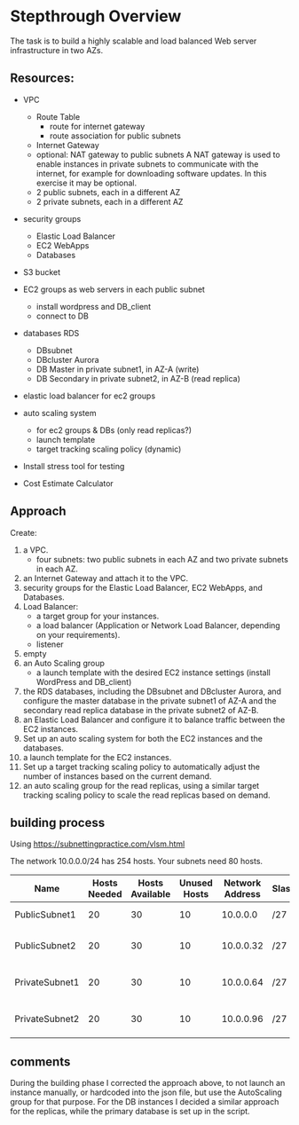 # Stepthrough Overview

The task is to build a highly scalable and load balanced Web server infrastructure in two AZs.
## Resources:

- VPC
  - Route Table
    - route for internet gateway
    - route association for public subnets
  - Internet Gateway
  - optional: NAT gateway to public subnets
    A NAT gateway is used to enable instances in private subnets to communicate with the internet, for example for downloading software updates. In this exercise it may be optional.
  - 2 public subnets, each in a different AZ
  - 2 private subnets, each in a different AZ
- security groups
  - Elastic Load Balancer
  - EC2 WebApps
  - Databases
- S3 bucket
- EC2 groups as web servers in each public subnet
  - install wordpress and DB_client
  - connect to DB
- databases RDS
  - DBsubnet
  - DBcluster Aurora
  - DB Master in private subnet1, in AZ-A (write)
  - DB Secondary in private subnet2, in AZ-B (read replica)
- elastic load balancer for ec2 groups
- auto scaling system
  - for ec2 groups & DBs (only read replicas?)
  - launch template
  - target tracking scaling policy (dynamic)

- Install stress tool for testing
- Cost Estimate Calculator

## Approach

Create:

1. a VPC.
   - four subnets: two public subnets in each AZ and two private subnets in each AZ.
2. an Internet Gateway and attach it to the VPC.
3. security groups for the Elastic Load Balancer, EC2 WebApps, and Databases.
4. Load Balancer:
   - a target group for your instances.
   - a load balancer (Application or Network Load Balancer, depending on your requirements).
   - listener
5. empty
6. an Auto Scaling group
   - a launch template with the desired EC2 instance settings (install WordPress and DB_client)
7. the RDS databases, including the DBsubnet and DBcluster Aurora, and configure the master database in the private subnet1 of AZ-A and the secondary read replica database in the private subnet2 of AZ-B.
8. an Elastic Load Balancer and configure it to balance traffic between the EC2 instances.
9. Set up an auto scaling system for both the EC2 instances and the databases.
10. a launch template for the EC2 instances.
11. Set up a target tracking scaling policy to automatically adjust the number of instances based on the current demand.
12. an auto scaling group for the read replicas, using a similar target tracking scaling policy to scale the read replicas based on demand.

## building process

Using <https://subnettingpractice.com/vlsm.html>

The network 10.0.0.0/24 has 254 hosts. Your subnets need 80 hosts.

| Name           | Hosts Needed | Hosts Available | Unused Hosts | Network Address | Slash | Mask            | Usable Range           | Broadcast  | Wildcard |
|----------------|--------------|-----------------|--------------|-----------------|-------|-----------------|------------------------|------------|----------|
| PublicSubnet1  | 20           | 30              | 10           | 10.0.0.0        | /27   | 255.255.255.224 | 10.0.0.1 - 10.0.0.30   | 10.0.0.31  | 0.0.0.31 |
| PublicSubnet2  | 20           | 30              | 10           | 10.0.0.32       | /27   | 255.255.255.224 | 10.0.0.33 - 10.0.0.62  | 10.0.0.63  | 0.0.0.31 |
| PrivateSubnet1 | 20           | 30              | 10           | 10.0.0.64       | /27   | 255.255.255.224 | 10.0.0.65 - 10.0.0.94  | 10.0.0.95  | 0.0.0.31 |
| PrivateSubnet2 | 20           | 30              | 10           | 10.0.0.96       | /27   | 255.255.255.224 | 10.0.0.97 - 10.0.0.126 | 10.0.0.127 | 0.0.0.31 |

## comments

During the building phase I corrected the approach above, to not launch an instance manually, or hardcoded into the json file, but use the AutoScaling group for that purpose. For the DB instances I decided a similar approach for the replicas, while the primary database is set up in the script.
